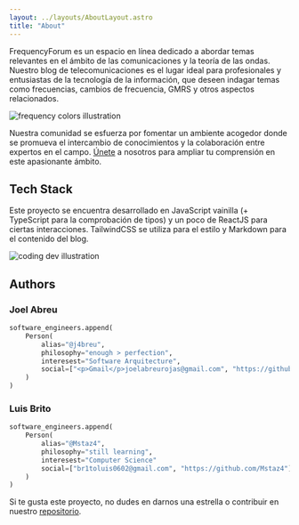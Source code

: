 ```yaml
---
layout: ../layouts/AboutLayout.astro
title: "About"
---
```

FrequencyForum es un espacio en línea dedicado a abordar temas relevantes en el ámbito de las comunicaciones y la teoría de las ondas. Nuestro blog de telecomunicaciones es el lugar ideal para profesionales y entusiastas de la tecnología de la información, que deseen indagar temas como frecuencias, cambios de frecuencia, GMRS y otros aspectos relacionados.

<div>
<img src="/assets/frequency.svg" class="sm:w-1/2 mx-auto" alt="frequency colors illustration">
</div>

Nuestra comunidad se esfuerza por fomentar un ambiente acogedor donde se promueva el intercambio de conocimientos y la colaboración entre expertos en el campo. [Únete](https://www.youtube.com/watch?v=dQw4w9WgXcQ) a nosotros para ampliar tu comprensión en este apasionante ámbito.

## Tech Stack

Este proyecto se encuentra desarrollado en JavaScript vainilla (+ TypeScript para la comprobación de tipos) y un poco de ReactJS para ciertas interacciones. TailwindCSS se utiliza para el estilo y Markdown para el contenido del blog.

<div>
  <img src="/assets/dev.svg" class="sm:w-1/2 mx-auto" alt="coding dev illustration">
</div>

## Authors

### Joel Abreu

```python
software_engineers.append(
    Person(
        alias="@j4breu",
        philosophy="enough > perfection",
        interesest="Software Arquitecture",
        social=["<p>Gmail</p>joelabreurojas@gmail.com", "https://github.com/j4breu"]
    )
)
```

### Luis Brito

```python
software_engineers.append(
    Person(
        alias="@Mstaz4",
        philosophy="still learning",
        interesest="Computer Science"
        social=["br1toluis0602@gmail.com", "https://github.com/Mstaz4"]
    )
)
```

Si te gusta este proyecto, no dudes en darnos una estrella o contribuir en nuestro [repositorio](https://github.com/Mstaz4/Blog_Telecomunicaciones).
